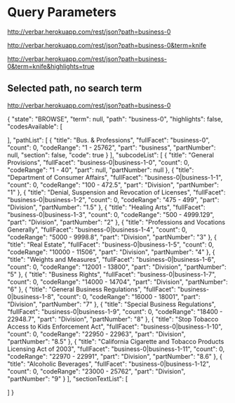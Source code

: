 




Query Parameters
===========================================

http://verbar.herokuapp.com/rest/json?path=business-0

http://verbar.herokuapp.com/rest/json?path=business-0&term=knife

http://verbar.herokuapp.com/rest/json?path=business-0&term=knife&highlights=true









Selected path, no search term
----------------------------

http://verbar.herokuapp.com/rest/json?path=business-0




{
  "state": "BROWSE",
  "term": null,
  "path": "business-0",
  "highlights": false,
  "codesAvailable": [
    
  ],
  "pathList": [
    {
      "title": "Bus. & Professions",
      "fullFacet": "business-0",
      "count": 0,
      "codeRange": "1 - 25762",
      "part": "business",
      "partNumber": null,
      "section": false,
      "code": true
    }
  ],
  "subcodeList": [
    {
      "title": "General Provisions",
      "fullFacet": "business-0|business-1-0",
      "count": 0,
      "codeRange": "1 - 40",
      "part": null,
      "partNumber": null
    },
    {
      "title": "Department of Consumer Affairs",
      "fullFacet": "business-0|business-1-1",
      "count": 0,
      "codeRange": "100 - 472.5",
      "part": "Division",
      "partNumber": "1"
    },
    {
      "title": "Denial, Suspension and Revocation of Licenses",
      "fullFacet": "business-0|business-1-2",
      "count": 0,
      "codeRange": "475 - 499",
      "part": "Division",
      "partNumber": "1.5"
    },
    {
      "title": "Healing Arts",
      "fullFacet": "business-0|business-1-3",
      "count": 0,
      "codeRange": "500 - 4999.129",
      "part": "Division",
      "partNumber": "2"
    },
    {
      "title": "Professions and Vocations Generally",
      "fullFacet": "business-0|business-1-4",
      "count": 0,
      "codeRange": "5000 - 9998.8",
      "part": "Division",
      "partNumber": "3"
    },
    {
      "title": "Real Estate",
      "fullFacet": "business-0|business-1-5",
      "count": 0,
      "codeRange": "10000 - 11506",
      "part": "Division",
      "partNumber": "4"
    },
    {
      "title": "Weights and Measures",
      "fullFacet": "business-0|business-1-6",
      "count": 0,
      "codeRange": "12001 - 13800",
      "part": "Division",
      "partNumber": "5"
    },
    {
      "title": "Business Rights",
      "fullFacet": "business-0|business-1-7",
      "count": 0,
      "codeRange": "14000 - 14704",
      "part": "Division",
      "partNumber": "6"
    },
    {
      "title": "General Business Regulations",
      "fullFacet": "business-0|business-1-8",
      "count": 0,
      "codeRange": "16000 - 18001",
      "part": "Division",
      "partNumber": "7"
    },
    {
      "title": "Special Business Regulations",
      "fullFacet": "business-0|business-1-9",
      "count": 0,
      "codeRange": "18400 - 22948.7",
      "part": "Division",
      "partNumber": "8"
    },
    {
      "title": "Stop Tobacco Access to Kids Enforcement Act",
      "fullFacet": "business-0|business-1-10",
      "count": 0,
      "codeRange": "22950 - 22963",
      "part": "Division",
      "partNumber": "8.5"
    },
    {
      "title": "California Cigarette and Tobacco Products Licensing Act of 2003",
      "fullFacet": "business-0|business-1-11",
      "count": 0,
      "codeRange": "22970 - 22991",
      "part": "Division",
      "partNumber": "8.6"
    },
    {
      "title": "Alcoholic Beverages",
      "fullFacet": "business-0|business-1-12",
      "count": 0,
      "codeRange": "23000 - 25762",
      "part": "Division",
      "partNumber": "9"
    }
  ],
  "sectionTextList": [
    
  ]
}
